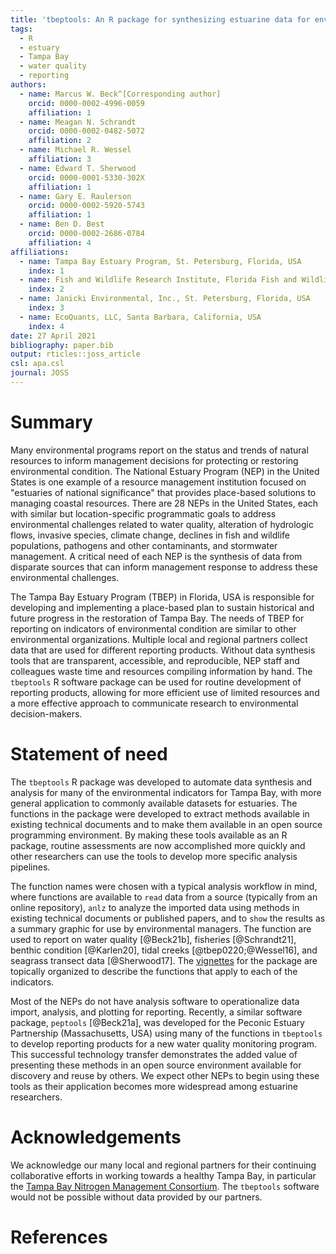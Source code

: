 ```yaml
---
title: 'tbeptools: An R package for synthesizing estuarine data for environmental research'
tags:
  - R
  - estuary
  - Tampa Bay
  - water quality
  - reporting
authors:
  - name: Marcus W. Beck^[Corresponding author]
    orcid: 0000-0002-4996-0059
    affiliation: 1 
  - name: Meagan N. Schrandt
    orcid: 0000-0002-0482-5072
    affiliation: 2
  - name: Michael R. Wessel
    affiliation: 3
  - name: Edward T. Sherwood
    orcid: 0000-0001-5330-302X
    affiliation: 1
  - name: Gary E. Raulerson
    orcid: 0000-0002-5920-5743
    affiliation: 1
  - name: Ben D. Best
    orcid: 0000-0002-2686-0784
    affiliation: 4
affiliations:
  - name: Tampa Bay Estuary Program, St. Petersburg, Florida, USA
    index: 1
  - name: Fish and Wildlife Research Institute, Florida Fish and Wildlife Conservation Commission, St. Petersburg, Florida, USA
    index: 2
  - name: Janicki Environmental, Inc., St. Petersburg, Florida, USA
    index: 3
  - name: EcoQuants, LLC, Santa Barbara, California, USA
    index: 4
date: 27 April 2021
bibliography: paper.bib
output: rticles::joss_article
csl: apa.csl
journal: JOSS
---
```


# Summary

Many environmental programs report on the status and trends of natural resources to inform management decisions for protecting or restoring environmental condition.  The National Estuary Program (NEP) in the United States is one example of a resource management institution focused on "estuaries of national significance" that provides place-based solutions to managing coastal resources.  There are 28 NEPs in the United States, each with similar but location-specific programmatic goals to address environmental challenges related to water quality, alteration of hydrologic flows, invasive species, climate change,  declines in fish and wildlife populations, pathogens and other contaminants, and stormwater management.  A critical need of each NEP is the synthesis of data from disparate sources that can inform management response to address these environmental challenges. 

The Tampa Bay Estuary Program (TBEP) in Florida, USA is responsible for developing and implementing a place-based plan to sustain historical and future progress in the restoration of Tampa Bay.  The needs of TBEP for reporting on indicators of environmental condition are similar to other environmental organizations.  Multiple local and regional partners collect data that are used for different reporting products.  Without data synthesis tools that are transparent, accessible, and reproducible, NEP staff and colleagues waste time and resources compiling information by hand.  The `tbeptools` R software package can be used for routine development of reporting products, allowing for more efficient use of limited resources and a more effective approach to communicate research to environmental decision-makers.     

# Statement of need

The `tbeptools` R package was developed to automate data synthesis and analysis for many of the environmental indicators for Tampa Bay, with more general application to commonly available datasets for estuaries.  The functions in the package were developed to extract methods available in existing technical documents and to make them available in an open source programming environment.  By making these tools available as an R package, routine assessments are now accomplished more quickly and other researchers can use the tools to develop more specific analysis pipelines.  

The function names were chosen with a typical analysis workflow in mind, where functions are available to `read` data from a source (typically from an online repository), `anlz` to analyze the imported data using methods in existing technical documents or published papers, and to `show` the results as a summary graphic for use by environmental managers.  The function are used to report on water quality [@Beck21b], fisheries [@Schrandt21], benthic condition [@Karlen20], tidal creeks [@tbep0220;@Wessel16], and seagrass transect data [@Sherwood17]. The [vignettes](https://tbep-tech.github.io/tbeptools/articles/intro.html) for the package are topically organized to describe the functions that apply to each of the indicators.

Most of the NEPs do not have analysis software to operationalize data import, analysis, and plotting for reporting.  Recently, a similar software package, `peptools` [@Beck21a], was developed for the Peconic Estuary Partnership (Massachusetts, USA) using many of the functions in `tbeptools` to develop reporting products for a new water quality monitoring program.  This successful technology transfer demonstrates the added value of presenting these methods in an open source environment available for discovery and reuse by others.  We expect other NEPs to begin using these tools as their application becomes more widespread among estuarine researchers.

# Acknowledgements

We acknowledge our many local and regional partners for their continuing collaborative efforts in working towards a healthy Tampa Bay, in particular the [Tampa Bay Nitrogen Management Consortium](https://tbep.org/our-work/boards-committees/nitrogen-management-consortium/). The `tbeptools` software would not be possible without data provided by our partners. 

# References
